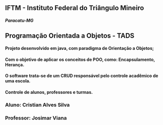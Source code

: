  ##    IFTM - Instituto Federal do Triângulo Mineiro 
   
   #####       Paracatu-MG
 
 ##  Programação Orientada a Objetos - TADS
    
          
    
#### Projeto desenvolvido em java, com paradigma de Orientação a Objetos;      
#### Com o objetivo de aplicar os conceitos de POO, como: Encapsulamento, Herança.      
#### O software trata-se de um CRUD responsável pelo controle acadêmico de uma escola.      
#### Controle de alunos, professores e turmas. 
      
   ### Aluno: Cristian Alves Silva      
   ### Professor: Josimar Viana
   
      

    
